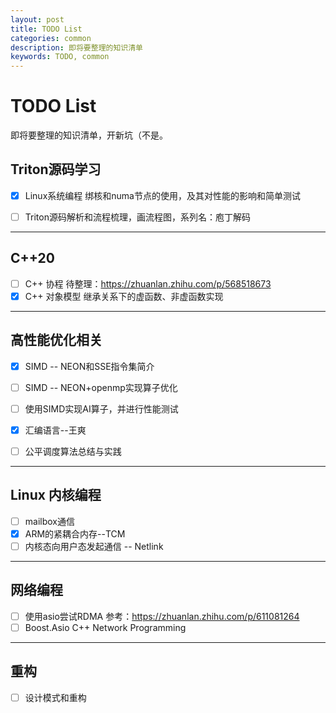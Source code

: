 ```yaml
---
layout: post
title: TODO List
categories: common
description: 即将要整理的知识清单
keywords: TODO, common
---
```

# TODO List

即将要整理的知识清单，开新坑（不是。

## Triton源码学习

- [x] Linux系统编程 绑核和numa节点的使用，及其对性能的影响和简单测试
- [ ] Triton源码解析和流程梳理，画流程图，系列名：庖丁解码


------------

## C++20

- [ ] C++ 协程  待整理：https://zhuanlan.zhihu.com/p/568518673
- [x] C++ 对象模型 继承关系下的虚函数、非虚函数实现

------------

## 高性能优化相关

- [x] SIMD -- NEON和SSE指令集简介
- [ ] SIMD -- NEON+openmp实现算子优化
- [ ] 使用SIMD实现AI算子，并进行性能测试
- [x] 汇编语言--王爽
- [ ] 公平调度算法总结与实践


-----------
## Linux 内核编程

- [ ] mailbox通信
- [x] ARM的紧耦合内存--TCM
- [ ] 内核态向用户态发起通信 -- Netlink

-----------
## 网络编程

- [ ] 使用asio尝试RDMA 参考：https://zhuanlan.zhihu.com/p/611081264
- [ ] Boost.Asio C++ Network Programming

-----------

## 重构

- [ ] 设计模式和重构 